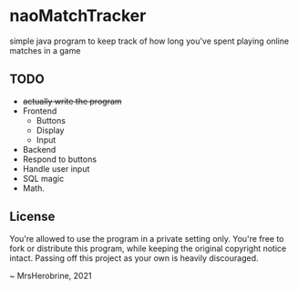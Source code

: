 # naoMatchTracker
simple java program to keep track of how long you've spent playing online matches in a game
## TODO
- ~~actually write the program~~
- Frontend 
  - Buttons
  - Display 
  - Input
- Backend
 - Respond to buttons
 - Handle user input
 - SQL magic
 - Math.

## License

You're allowed to use the program in a private setting only. You're free to fork or distribute this program, while keeping the original copyright notice intact. Passing off this project as your own is heavily discouraged.

~ MrsHerobrine, 2021

